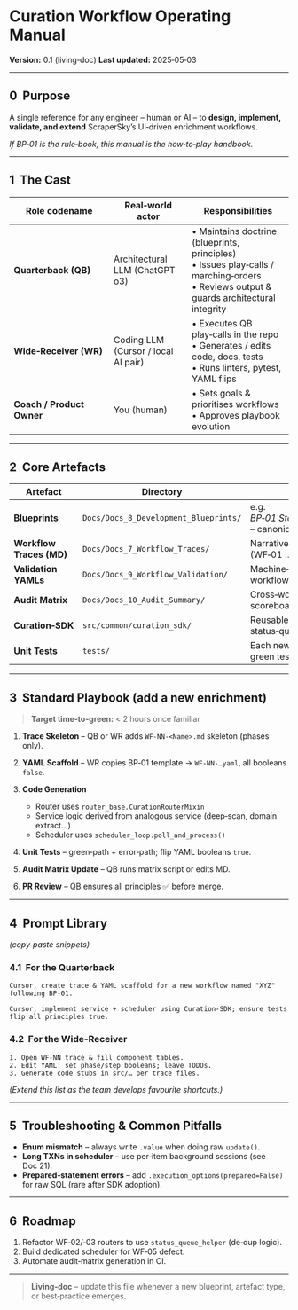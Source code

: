# Curation Workflow Operating Manual

**Version:** 0.1 (living‑doc)
**Last updated:** 2025‑05‑03

---

## 0  Purpose

A single reference for any engineer – human or AI – to **design, implement, validate, and extend** ScraperSky’s UI‑driven enrichment workflows.

*If BP‑01 is the rule‑book, this manual is the *how‑to‑play* handbook.*

---

## 1  The Cast

| Role codename             | Real‑world actor                    | Responsibilities                                                                                                                            |
| ------------------------- | ----------------------------------- | ------------------------------------------------------------------------------------------------------------------------------------------- |
| **Quarterback (QB)**      | Architectural LLM (ChatGPT o3)      | • Maintains doctrine (blueprints, principles)<br>• Issues play‑calls / marching‑orders<br>• Reviews output & guards architectural integrity |
| **Wide‑Receiver (WR)**    | Coding LLM (Cursor / local AI pair) | • Executes QB play‑calls in the repo<br>• Generates / edits code, docs, tests<br>• Runs linters, pytest, YAML flips                         |
| **Coach / Product Owner** | You (human)                         | • Sets goals & prioritises workflows<br>• Approves playbook evolution                                                                       |

---

## 2  Core Artefacts

| Artefact                 | Directory                             | Description                                                             |
| ------------------------ | ------------------------------------- | ----------------------------------------------------------------------- |
| **Blueprints**           | `Docs/Docs_8_Development_Blueprints/` | e.g. _BP‑01 Standard Curation Workflow_ – canonical phases & principles |
| **Workflow Traces (MD)** | `Docs/Docs_7_Workflow_Traces/`        | Narrative + dependency tables (WF‑01 …)                                 |
| **Validation YAMLs**     | `Docs/Docs_9_Workflow_Validation/`    | Machine‑readable audit files per workflow                               |
| **Audit Matrix**         | `Docs/Docs_10_Audit_Summary/`         | Cross‑workflow principle scoreboard                                     |
| **Curation‑SDK**         | `src/common/curation_sdk/`            | Reusable helpers (router, status‑queue, scheduler‑loop)                 |
| **Unit Tests**           | `tests/`                              | Each new service / scheduler has green tests                            |

---

## 3  Standard Playbook (add a new enrichment)

> **Target time‑to‑green:** < 2 hours once familiar

1. **Trace Skeleton** – QB or WR adds `WF‑NN-<Name>.md` skeleton (phases only).
2. **YAML Scaffold** – WR copies BP‑01 template → `WF‑NN-…yaml`, all booleans `false`.
3. **Code Generation**

   - Router uses `router_base.CurationRouterMixin`
   - Service logic derived from analogous service (deep‑scan, domain extract…)
   - Scheduler uses `scheduler_loop.poll_and_process()`

4. **Unit Tests** – green‑path + error‑path; flip YAML booleans `true`.
5. **Audit Matrix Update** – QB runs matrix script or edits MD.
6. **PR Review** – QB ensures all principles ✅ before merge.

---

## 4  Prompt Library

_(copy‑paste snippets)_

### 4.1  For the Quarterback

```text
Cursor, create trace & YAML scaffold for a new workflow named "XYZ" following BP‑01.
```

```text
Cursor, implement service + scheduler using Curation‑SDK; ensure tests flip all principles true.
```

### 4.2  For the Wide‑Receiver

```text
1. Open WF‑NN trace & fill component tables.
2. Edit YAML: set phase/step booleans; leave TODOs.
3. Generate code stubs in src/… per trace files.
```

_(Extend this list as the team develops favourite shortcuts.)_

---

## 5  Troubleshooting & Common Pitfalls

- **Enum mismatch** – always write `.value` when doing raw `update()`.
- **Long TXNs in scheduler** – use per‑item background sessions (see Doc 21).
- **Prepared‑statement errors** – add `.execution_options(prepared=False)` for raw SQL (rare after SDK adoption).

---

## 6  Roadmap

1. Refactor WF‑02/‑03 routers to use `status_queue_helper` (de‑dup logic).
2. Build dedicated scheduler for WF‑05 defect.
3. Automate audit‑matrix generation in CI.

---

> **Living‑doc** – update this file whenever a new blueprint, artefact type, or best‑practice emerges.
